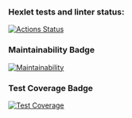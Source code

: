 ### Hexlet tests and linter status:
[![Actions Status](https://github.com/newzavod/frontend-project-11/workflows/hexlet-check/badge.svg)](https://github.com/newzavod/frontend-project-11/actions)

### Maintainability Badge
[![Maintainability](https://api.codeclimate.com/v1/badges/39d0c138b1cbd17db254/maintainability)](https://codeclimate.com/github/newzavod/frontend-project-lvl1/maintainability)

### Test Coverage Badge
[![Test Coverage](https://api.codeclimate.com/v1/badges/39d0c138b1cbd17db254/test_coverage)](https://codeclimate.com/github/newzavod/frontend-project-lvl1/test_coverage)

###
